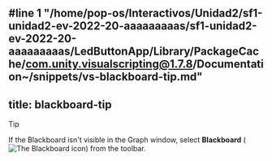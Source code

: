 #line 1 "/home/pop-os/Interactivos/Unidad2/sf1-unidad2-ev-2022-20-aaaaaaaaas/sf1-unidad2-ev-2022-20-aaaaaaaaas/LedButtonApp/Library/PackageCache/com.unity.visualscripting@1.7.8/Documentation~/snippets/vs-blackboard-tip.md"
---
title: blackboard-tip
---

> [!TIP]
> If the Blackboard isn't visible in the Graph window, select **Blackboard** (![The Blackboard icon](../images/vs-blackboard-icon.png)) from the toolbar.
